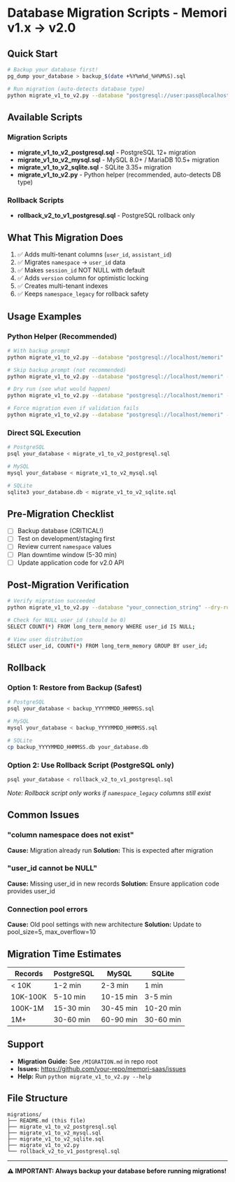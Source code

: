 # Database Migration Scripts - Memori v1.x → v2.0

## Quick Start

```bash
# Backup your database first!
pg_dump your_database > backup_$(date +%Y%m%d_%H%M%S).sql

# Run migration (auto-detects database type)
python migrate_v1_to_v2.py --database "postgresql://user:pass@localhost/memori_db"
```

## Available Scripts

### Migration Scripts

- **migrate_v1_to_v2_postgresql.sql** - PostgreSQL 12+ migration
- **migrate_v1_to_v2_mysql.sql** - MySQL 8.0+ / MariaDB 10.5+ migration
- **migrate_v1_to_v2_sqlite.sql** - SQLite 3.35+ migration
- **migrate_v1_to_v2.py** - Python helper (recommended, auto-detects DB type)

### Rollback Scripts

- **rollback_v2_to_v1_postgresql.sql** - PostgreSQL rollback only

## What This Migration Does

1. ✅ Adds multi-tenant columns (`user_id`, `assistant_id`)
2. ✅ Migrates `namespace` → `user_id` data
3. ✅ Makes `session_id` NOT NULL with default
4. ✅ Adds `version` column for optimistic locking
5. ✅ Creates multi-tenant indexes
6. ✅ Keeps `namespace_legacy` for rollback safety

## Usage Examples

### Python Helper (Recommended)

```bash
# With backup prompt
python migrate_v1_to_v2.py --database "postgresql://localhost/memori"

# Skip backup prompt (not recommended)
python migrate_v1_to_v2.py --database "postgresql://localhost/memori" --skip-backup

# Dry run (see what would happen)
python migrate_v1_to_v2.py --database "postgresql://localhost/memori" --dry-run

# Force migration even if validation fails
python migrate_v1_to_v2.py --database "postgresql://localhost/memori" --force
```

### Direct SQL Execution

```bash
# PostgreSQL
psql your_database < migrate_v1_to_v2_postgresql.sql

# MySQL
mysql your_database < migrate_v1_to_v2_mysql.sql

# SQLite
sqlite3 your_database.db < migrate_v1_to_v2_sqlite.sql
```

## Pre-Migration Checklist

- [ ] Backup database (CRITICAL!)
- [ ] Test on development/staging first
- [ ] Review current `namespace` values
- [ ] Plan downtime window (5-30 min)
- [ ] Update application code for v2.0 API

## Post-Migration Verification

```bash
# Verify migration succeeded
python migrate_v1_to_v2.py --database "your_connection_string" --dry-run

# Check for NULL user_id (should be 0)
SELECT COUNT(*) FROM long_term_memory WHERE user_id IS NULL;

# View user distribution
SELECT user_id, COUNT(*) FROM long_term_memory GROUP BY user_id;
```

## Rollback

### Option 1: Restore from Backup (Safest)
```bash
# PostgreSQL
psql your_database < backup_YYYYMMDD_HHMMSS.sql

# MySQL
mysql your_database < backup_YYYYMMDD_HHMMSS.sql

# SQLite
cp backup_YYYYMMDD_HHMMSS.db your_database.db
```

### Option 2: Use Rollback Script (PostgreSQL only)
```bash
psql your_database < rollback_v2_to_v1_postgresql.sql
```

*Note: Rollback script only works if `namespace_legacy` columns still exist*

## Common Issues

### "column namespace does not exist"
**Cause:** Migration already run
**Solution:** This is expected after migration

### "user_id cannot be NULL"
**Cause:** Missing user_id in new records
**Solution:** Ensure application code provides user_id

### Connection pool errors
**Cause:** Old pool settings with new architecture
**Solution:** Update to pool_size=5, max_overflow=10

## Migration Time Estimates

| Records | PostgreSQL | MySQL | SQLite |
|---------|-----------|-------|--------|
| < 10K | 1-2 min | 2-3 min | 1 min |
| 10K-100K | 5-10 min | 10-15 min | 3-5 min |
| 100K-1M | 15-30 min | 30-45 min | 10-20 min |
| 1M+ | 30-60 min | 60-90 min | 30-60 min |

## Support

- **Migration Guide:** See `/MIGRATION.md` in repo root
- **Issues:** https://github.com/your-repo/memori-saas/issues
- **Help:** Run `python migrate_v1_to_v2.py --help`

## File Structure

```
migrations/
├── README.md (this file)
├── migrate_v1_to_v2_postgresql.sql
├── migrate_v1_to_v2_mysql.sql
├── migrate_v1_to_v2_sqlite.sql
├── migrate_v1_to_v2.py
└── rollback_v2_to_v1_postgresql.sql
```

---

**⚠️ IMPORTANT: Always backup your database before running migrations!**
